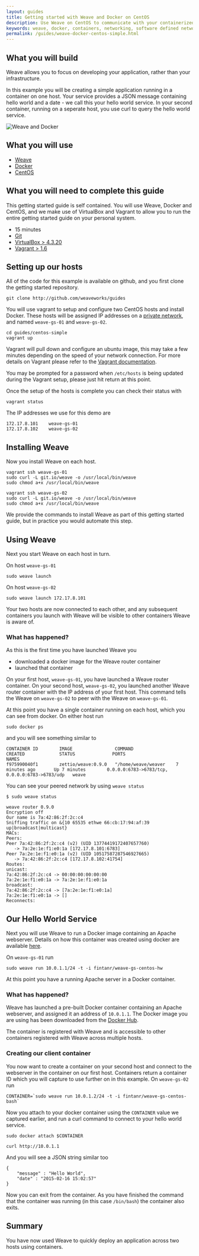 ```yaml
---
layout: guides
title: Getting started with Weave and Docker on CentOS
description: Use Weave on CentOS to communicate with your containerized applications regardless of the host. 
keywords: weave, docker, containers, networking, software defined networking, dockerfile, centos, apache, php
permalink: /guides/weave-docker-centos-simple.html
---
```


## What you will build ##

Weave allows you to focus on developing your application, rather than your infrastructure.

In this example you will be creating a simple application running in a container on one host. Your service provides a JSON message containing hello world and a date - we call this your hello world service. In your second container, running on a seperate host, you use curl to query the hello world service.

![Weave and Docker](/guides/images/Simple_Weave.png)

## What you will use ##

* [Weave](http://weave.works)
* [Docker](http://docker.com)
* [CentOS](http://http://centos.org/)

## What you will need to complete this guide ##

This getting started guide is self contained. You will use Weave, Docker and CentOS, and we make use of VirtualBox and Vagrant to allow you to run the entire getting started guide on your personal system.

* 15 minutes
* [Git](http://git-scm.com/downloads)
* [VirtualBox > 4.3.20](https://www.virtualbox.org/wiki/Downloads)
* [Vagrant > 1.6](https://docs.vagrantup.com/v2/installation/index.html)

## Setting up our hosts ##

All of the code for this example is available on github, and you first clone the getting started repository.

    git clone http://github.com/weaveworks/guides

You will use vagrant to setup and configure two CentOS hosts and install Docker. These hosts will be assigned IP addresses on a [private network](http://en.wikipedia.org/wiki/Private%5Fnetwork), and named `weave-gs-01` and `weave-gs-02`.

    cd guides/centos-simple
    vagrant up

Vagrant will pull down and configure an ubuntu image, this may take a few minutes depending on  the speed of your network connection. For more details on Vagrant please refer to the [Vagrant documentation](http://vagrantup.com).

You may be prompted for a password when `/etc/hosts` is being updated during the Vagrant setup, please just hit return at this point.

Once the setup of the hosts is complete you can check their status with

    vagrant status

The IP addresses we use for this demo are

    172.17.8.101 	weave-gs-01
    172.17.8.102 	weave-gs-02

## Installing Weave ##

Now you install Weave on each host.

    vagrant ssh weave-gs-01
    sudo curl -L git.io/weave -o /usr/local/bin/weave
    sudo chmod a+x /usr/local/bin/weave

    vagrant ssh weave-gs-02
    sudo curl -L git.io/weave -o /usr/local/bin/weave
    sudo chmod a+x /usr/local/bin/weave

We provide the commands to install Weave as part of this getting started guide, but in practice you would automate
this step.

## Using Weave ##

Next you start Weave on each host in turn.

On host `weave-gs-01`

    sudo weave launch

On host `weave-gs-02`

    sudo weave launch 172.17.8.101

Your two hosts are now connected to each other, and any subsequent containers you launch with Weave will be visible to other containers Weave is aware of.

### What has happened? ###

As this is the first time you have launched Weave you

* downloaded a docker image for the Weave router container
* launched that container

On your first host, `weave-gs-01`, you have launched a Weave router container. On your second host, `weave-gs-02`, you launched another Weave router container with the IP address of your first host. This command tells the Weave on `weave-gs-02` to peer with the Weave on `weave-gs-01`.

At this point you have a single container running on each host, which you can see from docker. On either host run

    sudo docker ps

and you will see something similar to

    CONTAINER ID        IMAGE                COMMAND                CREATED             STATUS              PORTS                                            NAMES
    f975990040f1        zettio/weave:0.9.0   "/home/weave/weaver    7 minutes ago       Up 7 minutes        0.0.0.0:6783->6783/tcp, 0.0.0.0:6783->6783/udp   weave

You can see your peered network by using `weave status`

    $ sudo weave status

    weave router 0.9.0
    Encryption off
    Our name is 7a:42:86:2f:2c:c4
    Sniffing traffic on &{10 65535 ethwe 66:cb:17:94:af:39 up|broadcast|multicast}
    MACs:
    Peers:
    Peer 7a:42:86:2f:2c:c4 (v2) (UID 13774419172407657760)
       -> 7a:2e:1e:f1:e0:1a [172.17.8.101:6783]
    Peer 7a:2e:1e:f1:e0:1a (v2) (UID 10517587287546927665)
       -> 7a:42:86:2f:2c:c4 [172.17.8.102:41754]
    Routes:
    unicast:
    7a:42:86:2f:2c:c4 -> 00:00:00:00:00:00
    7a:2e:1e:f1:e0:1a -> 7a:2e:1e:f1:e0:1a
    broadcast:
    7a:42:86:2f:2c:c4 -> [7a:2e:1e:f1:e0:1a]
    7a:2e:1e:f1:e0:1a -> []
    Reconnects:

## Our Hello World Service ##

Next you will use Weave to run a Docker image containing an Apache webserver.  Details on how this container was created using docker are available [here](https://github.com/weaveworks/guides/blob/master/centos-simple/DockerfileREADME.md).

On `weave-gs-01` run

    sudo weave run 10.0.1.1/24 -t -i fintanr/weave-gs-centos-hw

At this point you have a running Apache server in a Docker container.

### What has happened?

Weave has launched a pre-built Docker container containing an Apache webserver, and assigned it an address of `10.0.1.1`. The Docker image you are using has been downloaded from the [Docker Hub](https://hub.docker.com/).

The container is registered with Weave and is accessible to other containers registered with Weave across multiple hosts.

### Creating our client container

You now want to create a container on your second host and connect to the webserver in the container on our first host. Containers return a container ID which you will capture to use further on in this example. On `weave-gs-02` run

    CONTAINER=`sudo weave run 10.0.1.2/24 -t -i fintanr/weave-gs-centos-bash`

Now you attach to your docker container using the `CONTAINER` value we captured earlier, and run a curl command to connect to your hello world service.

    sudo docker attach $CONTAINER

    curl http://10.0.1.1

And you will see a JSON string similar too

    {
        "message" : "Hello World",
        "date" : "2015-02-16 15:02:57"
    }

Now you can exit from the container. As you have finished the command that the container was running (in this case `/bin/bash`) the container also exits.

## Summary ##

You have now used Weave to quickly deploy an application across two hosts using containers.
